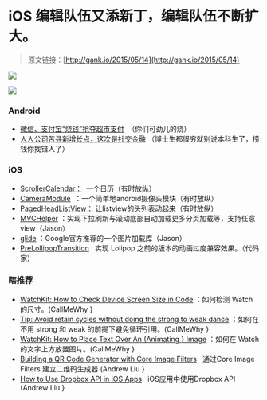 # iOS 编辑队伍又添新丁，编辑队伍不断扩大。

> 原文链接：[http://gank.io/2015/05/14](http://gank.io/2015/05/14)

![](http://ww3.sinaimg.cn/large/610dc034jw1es3mty6nm2j20go0n60t9.jpg)

![](http://ww1.sinaimg.cn/large/610dc034jw1es3mplvixpj20hb0aet9c.jpg)

### Android

* [微信、支付宝&ldquo;烧钱&rdquo;抢夺超市支付](http://tech.163.com/15/0514/02/APHTM1DP00094ODV.html) &nbsp;（你们可劲儿的烧）
* [人人公司苦寻新增长点，这次是社交金融](http://tech.163.com/15/0514/02/APHRS4L0000915BF.html) （博士生都很穷就别说本科生了，捞钱你找错人了）

### iOS

* [ScrollerCalendar：](https://github.com/guanchao/ScrollerCalendar) &nbsp;一个日历（有时放纵）
* [CameraModule](https://github.com/Yalantis/CameraModule) &nbsp;：一个简单地android摄像头模块（有时放纵）
* [PagedHeadListView：](https://github.com/JorgeCastilloPrz/PagedHeadListView) 让listview的头列表动起来（有时放纵）
* [MVCHelper](https://github.com/LuckyJayce/MVCHelper) ：实现下拉刷新与滚动底部自动加载更多分页加载等，支持任意view（Jason）
* [glide](https://github.com/bumptech/glide) ：Google官方推荐的一个图片加载库（Jason）
* [PreLollipopTransition](https://github.com/takahirom/PreLollipopTransition) : 实现 Lolipop 之前的版本的动画过度兼容效果。（代码家）

### 瞎推荐

* [WatchKit: How to Check Device Screen Size in Code](http://natashatherobot.com/watchkit) ：如何检测 Watch 的尺寸。(CallMeWhy }
* [Tip: Avoid retain cycles without doing the strong to weak dance](http://iosdevtips.co/post/118711491198/avoid) ：如何在不用 strong 和 weak 的前提下避免循环引用。(CallMeWhy }
* [WatchKit: How to Place Text Over An (Animating } Image](http://natashatherobot.com/watchkit) ：如何在 Watch 的文字上方放置图片。(CallMeWhy }
* [Building a QR Code Generator with Core Image Filters](http://realm.io/news/jesse) &nbsp; 通过Core Image Filters 建立二维码生成器 (Andrew Liu }
* [How to Use Dropbox API in iOS Apps](http://www.appcoda.com/dropbox) &nbsp;&nbsp;iOS应用中使用Dropbox API (Andrew Liu }

